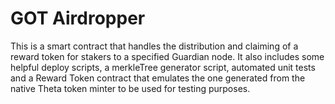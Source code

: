 # GOT Airdropper

This is a smart contract that handles the distribution and claiming of a reward token for stakers to a specified Guardian node.  It also includes some helpful deploy scripts, a merkleTree generator script, automated unit tests and a Reward Token contract that emulates the one generated from the native Theta token minter to be used for testing purposes.